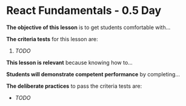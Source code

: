 
# React Fundamentals - 0.5 Day

**The objective of this lesson** is to get students comfortable with...

**The criteria tests** for this lesson are:

1. _TODO_

**This lesson is relevant** because knowing how to...

**Students will demonstrate competent performance** by completing...

**The deliberate practices** to pass the criteria tests are:
- _TODO_
